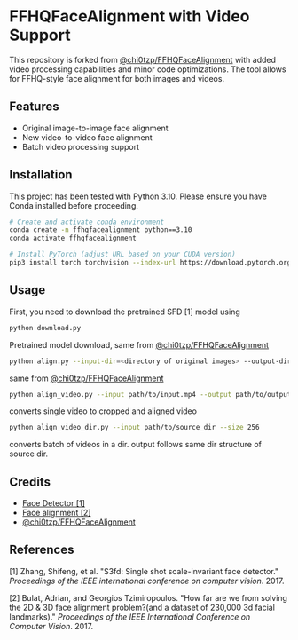 # FFHQFaceAlignment with Video Support

This repository is forked from [@chi0tzp/FFHQFaceAlignment](https://github.com/chi0tzp/FFHQFaceAlignment) with added video processing capabilities and minor code optimizations. The tool allows for FFHQ-style face alignment for both images and videos.

## Features
- Original image-to-image face alignment
- New video-to-video face alignment
- Batch video processing support

## Installation

This project has been tested with Python 3.10. Please ensure you have Conda installed before proceeding.

```bash
# Create and activate conda environment
conda create -n ffhqfacealignment python==3.10
conda activate ffhqfacealignment

# Install PyTorch (adjust URL based on your CUDA version)
pip3 install torch torchvision --index-url https://download.pytorch.org/whl/cu118
```



## Usage

First, you need to download the pretrained SFD [1] model using

```bash
python download.py
```

Pretrained model download, same from [@chi0tzp/FFHQFaceAlignment](https://github.com/chi0tzp/FFHQFaceAlignment)

```bash
python align.py --input-dir=<directory of original images> --output-dir=<directory of cropped images> --size=<cropped image resolution>
```
same from [@chi0tzp/FFHQFaceAlignment](https://github.com/chi0tzp/FFHQFaceAlignment)

```bash
python align_video.py --input path/to/input.mp4 --output path/to/output.mp4 --size 256
```
converts single video to cropped and aligned video

```bash
python align_video_dir.py --input path/to/source_dir --size 256
```
converts batch of videos in a dir. output follows same dir structure of source dir.

## Credits

 - [Face Detector [1]](https://github.com/sfzhang15/SFD) 
 - [Face alignment [2]](https://github.com/1adrianb/face-alignment)
 - [@chi0tzp/FFHQFaceAlignment](https://github.com/chi0tzp/FFHQFaceAlignment)



## References 

[1] Zhang, Shifeng, et al. "S3fd: Single shot scale-invariant face detector." *Proceedings of the IEEE international conference on computer vision*. 2017.

[2] Bulat, Adrian, and Georgios  Tzimiropoulos. "How far are we from solving the 2D & 3D face  alignment problem?(and a dataset of 230,000 3d facial landmarks)." *Proceedings of the IEEE International Conference on Computer Vision*. 2017.


